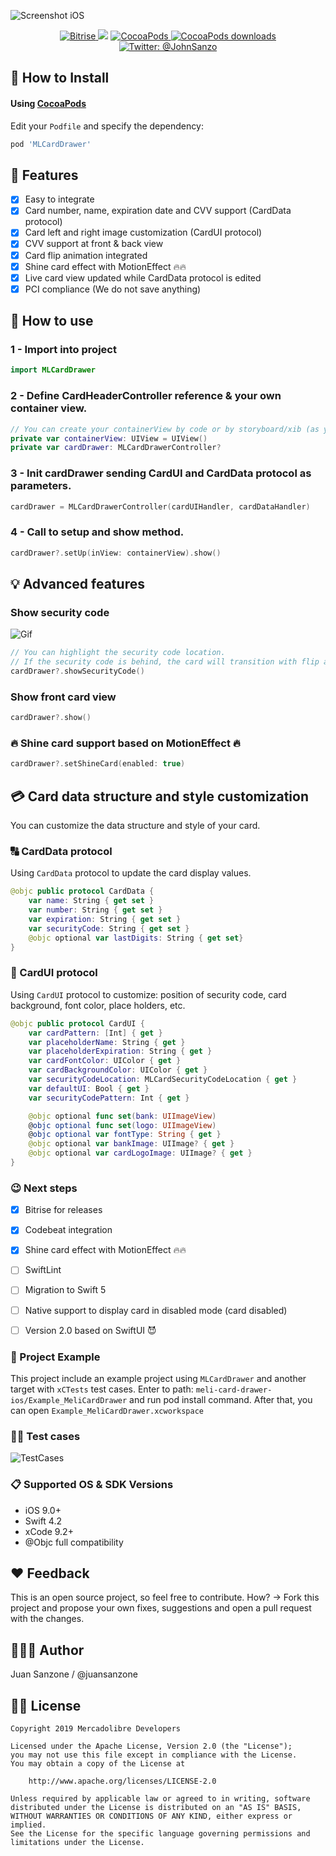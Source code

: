 ![Screenshot iOS](https://i.ibb.co/hCsHg7B/libcover.jpg)
<p align="center">
    <a href="https://app.bitrise.io/app/769306824c08dd17">
        <img src="https://app.bitrise.io/app/769306824c08dd17/status.svg?token=4F8Ib-Y-8u3tLWtebEr2gA&branch=master" alt="Bitrise" />
    </a>
    <img src="https://img.shields.io/badge/Swift-4.2-orange.svg" />
    <a href="https://cocoapods.org/pods/MLCardDrawer">
        <img src="https://img.shields.io/cocoapods/v/MLCardDrawer.svg" alt="CocoaPods" />
    </a>
    <a href="https://cocoapods.org/pods/MLCardDrawer">
        <img src="https://img.shields.io/cocoapods/dt/MLCardDrawer.svg?style=flat" alt="CocoaPods downloads" />
    </a>
    <a href="https://twitter.com/johnsanzo">
        <img src="https://img.shields.io/badge/twitter-@JohnSanzo-blue.svg?style=flat" alt="Twitter: @JohnSanzo" />
    </a>
</p>

## 📲 How to Install

#### Using [CocoaPods](https://cocoapods.org)

Edit your `Podfile` and specify the dependency:

```ruby
pod 'MLCardDrawer'
```

## 🌟 Features
- [x] Easy to integrate
- [x] Card number, name, expiration date and CVV support (CardData protocol)
- [x] Card left and right image customization (CardUI protocol)
- [x] CVV support at front & back view
- [x] Card flip animation integrated
- [x] Shine card effect with MotionEffect 🔥🔥
- [x] Live card view updated while CardData protocol is edited
- [x] PCI compliance (We do not save anything)

## 🐒 How to use

### 1 - Import into project
```swift
import MLCardDrawer
```

### 2 - Define CardHeaderController reference & your own container view.
```swift
// You can create your containerView by code or by storyboard/xib (as you like)
private var containerView: UIView = UIView()
private var cardDrawer: MLCardDrawerController?
```

### 3 - Init cardDrawer sending CardUI and CardData protocol as parameters.
```swift
cardDrawer = MLCardDrawerController(cardUIHandler, cardDataHandler)
```

### 4 - Call to setup and show method.
```swift
cardDrawer?.setUp(inView: containerView).show()
```

## 💡 Advanced features
### Show security code
![Gif](https://media.giphy.com/media/Ma67kJcJ0bl49kFsi3/giphy.gif)
```swift
// You can highlight the security code location. 
// If the security code is behind, the card will transition with flip animation.
cardDrawer?.showSecurityCode()
```

### Show front card view
```swift
cardDrawer?.show()
```

### 🔥 Shine card support based on MotionEffect 🔥
```swift
cardDrawer?.setShineCard(enabled: true)
```

## 💳 Card data structure and style customization
You can customize the data structure and style of your card.

### 🔠 CardData protocol
Using `CardData` protocol to update the card display values.
```swift
@objc public protocol CardData {
    var name: String { get set }
    var number: String { get set }
    var expiration: String { get set }
    var securityCode: String { get set }
    @objc optional var lastDigits: String { get set}
}
```

### 🎨 CardUI protocol
Using `CardUI` protocol to customize: position of security code, card background, font color, place holders, etc.

```swift
@objc public protocol CardUI {
    var cardPattern: [Int] { get }
    var placeholderName: String { get }
    var placeholderExpiration: String { get }
    var cardFontColor: UIColor { get }
    var cardBackgroundColor: UIColor { get }
    var securityCodeLocation: MLCardSecurityCodeLocation { get }
    var defaultUI: Bool { get }
    var securityCodePattern: Int { get }

    @objc optional func set(bank: UIImageView)
    @objc optional func set(logo: UIImageView)
    @objc optional var fontType: String { get }
    @objc optional var bankImage: UIImage? { get }
    @objc optional var cardLogoImage: UIImage? { get }
}
```

### 😉 Next steps
* [x] Bitrise for releases
* [x] Codebeat integration
* [x] Shine card effect with MotionEffect 🔥🔥
* [ ] SwiftLint
* [ ] Migration to Swift 5
* [ ] Native support to display card in disabled mode (card disabled)
* [ ] Version 2.0 based on SwiftUI 😈


### 🔮 Project Example
This project include an example project using `MLCardDrawer` and another target with `xCTests` test cases.
Enter to path: `meli-card-drawer-ios/Example_MeliCardDrawer` and run pod install command. After that, you can open `Example_MeliCardDrawer.xcworkspace`


### 🕵️‍♂️ Test cases
![TestCases](https://i.ibb.co/3c0h1wF/Tests.png)

### 📋 Supported OS & SDK Versions
* iOS 9.0+
* Swift 4.2
* xCode 9.2+
* @Objc full compatibility

## ❤️ Feedback
This is an open source project, so feel free to contribute. How? -> Fork this project and propose your own fixes, suggestions and open a pull request with the changes.

## 👨🏻‍💻 Author
Juan Sanzone / @juansanzone

## 👮🏻 License

```
Copyright 2019 Mercadolibre Developers

Licensed under the Apache License, Version 2.0 (the "License");
you may not use this file except in compliance with the License.
You may obtain a copy of the License at

    http://www.apache.org/licenses/LICENSE-2.0

Unless required by applicable law or agreed to in writing, software
distributed under the License is distributed on an "AS IS" BASIS,
WITHOUT WARRANTIES OR CONDITIONS OF ANY KIND, either express or implied.
See the License for the specific language governing permissions and
limitations under the License.
```
